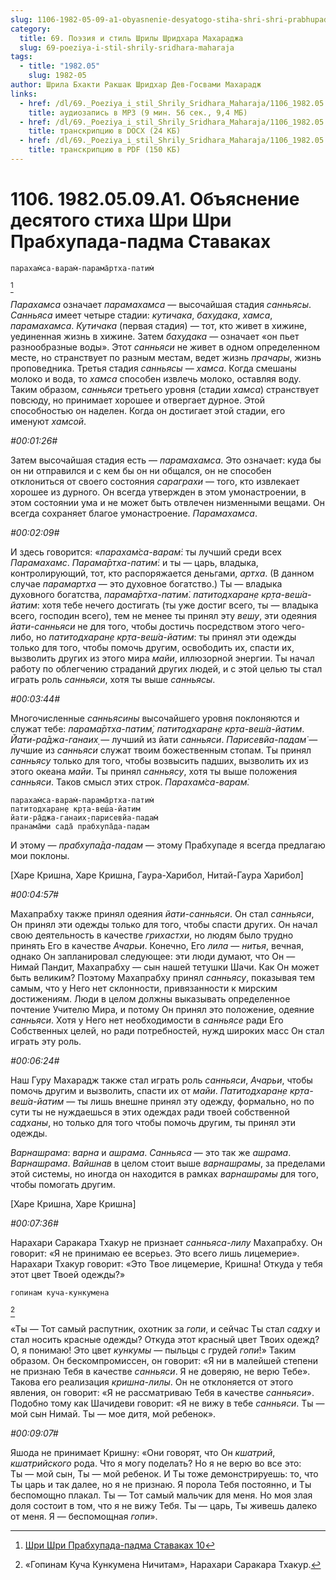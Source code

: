 ```yaml
---
slug: 1106-1982-05-09-a1-obyasnenie-desyatogo-stiha-shri-shri-prabhupada-padma-stavakah
category:
  title: 69. Поэзия и стиль Шрилы Шридхара Махараджа
  slug: 69-poeziya-i-stil-shrily-sridhara-maharaja
tags:
  - title: "1982.05"
    slug: 1982-05
author: Шрила Бхакти Ракшак Шридхар Дев-Госвами Махарадж
links:
  - href: /dl/69._Poeziya_i_stil_Shrily_Sridhara_Maharaja/1106_1982.05.09.A1_SridharMj_Objasnenie_desjatogo_stiha_Shri_Shri_Prabhupada-padma_Stavakah.mp3
    title: аудиозапись в MP3 (9 мин. 56 сек., 9,4 МБ)
  - href: /dl/69._Poeziya_i_stil_Shrily_Sridhara_Maharaja/1106_1982.05.09.A1_SridharMj_Objasnenie_desjatogo_stiha_Shri_Shri_Prabhupada-padma_Stavakah.docx
    title: транскрипцию в DOCX (24 КБ)
  - href: /dl/69._Poeziya_i_stil_Shrily_Sridhara_Maharaja/1106_1982.05.09.A1_SridharMj_Objasnenie_desjatogo_stiha_Shri_Shri_Prabhupada-padma_Stavakah.pdf
    title: транскрипцию в PDF (150 КБ)
---
```


# 1106. 1982.05.09.A1. Объяснение десятого стиха Шри Шри Прабхупада-падма Ставаках

    парахам̇са-варам̇-парама̄ртха-патим̇
[^_ftn1]

*Парахамса* означает *парамахамса* — высочайшая стадия *санньясы*. *Санньяса* имеет четыре стадии: *кутичака*, *бахудака*, *хамса*, *парамахамса*. *Кутичака* (первая стадия) — тот, кто живет в хижине, уединенная жизнь в хижине. Затем *бахудака* — означает «он пьет разнообразные воды». Этот *санньяси* не живет в одном определенном месте, но странствует по разным местам, ведет жизнь *прачары*, жизнь проповедника. Третья стадия *санньясы* — *хамса*. Когда смешаны молоко и вода, то *хамса* способен извлечь молоко, оставляя воду. Таким образом, *санньяси* третьего уровня (стадии *хамса*) странствует повсюду, но принимает хорошее и отвергает дурное. Этой способностью он наделен. Когда он достигает этой стадии, его именуют *хамсой*.

*#00:01:26#*

Затем высочайшая стадия есть — *парамахамса*. Это означает: куда бы он ни отправился и с кем бы он ни общался, он не способен отклониться от своего состояния *сараграхи* — того, кто извлекает хорошее из дурного. Он всегда утвержден в этом умонастроении, в этом состоянии ума и не может быть отвлечен низменными вещами. Он всегда сохраняет благое умонастроение. *Парамахамса*.

*#00:02:09#*

И здесь говорится: «*парахам̇са-варам̇*: ты лучший среди всех *Парамахамс*. *Парама̄ртха-патим̇*: и ты — царь, владыка, контролирующий, тот, кто распоряжается деньгами, *артха*. (В данном случае *парамартха* — это духовное богатство.) Ты — владыка духовного богатства, *парама̄ртха-патим̇*. *патитодхаран̣е кр̣та-веш́а-йатим*: хотя тебе нечего достигать (ты уже достиг всего, ты — владыка всего, господин всего), тем не менее ты принял эту *вешу*, эти одеяния *йати-санньяси* не для того, чтобы достичь посредством этого чего-либо, но *патитодхаран̣е кр̣та-веш́а-йатим*: ты принял эти одежды только для того, чтобы помочь другим, освободить их, спасти их, вызволить других из этого мира *майи*, иллюзорной энергии. Ты начал работу по облегчению страданий других людей, и с этой целью ты стал играть роль *санньяси*, хотя ты выше *санньясы*.

*#00:03:44#*

Многочисленные *санньясины* высочайшего уровня поклоняются и служат тебе: *парама̄ртха-патим̇, патитодхаран̣е кр̣та-веш́а-йатим*. *Йати-ра̄джа-ганаих̣* — лучший из йати *санньяси*. *Парисевйа-падам̇* — лучшие из *санньяси* служат твоим божественным стопам. Ты принял *санньясу* только для того, чтобы возвысить падших, вызволить их из этого океана *майи*. Ты принял *санньясу*, хотя ты выше положения *санньяси*. Таков смысл этих строк. *Парахам̇са-варам̇.*

    парахам̇са-варам̇-парама̄ртха-патим̇
    патитодхаран̣е кр̣та-веш́а-йатим
    йати-ра̄джа-ганаих̣-парисевйа-падам̇
    пранама̄ми сада̄ прабхупа̄да-падам

И этому — *прабхупа̄да-падам* — этому Прабхупаде я всегда предлагаю мои поклоны.

[Харе Кришна, Харе Кришна, Гаура-Харибол, Нитай-Гаура Харибол]

*#00:04:57#*

Махапрабху также принял одеяния *йати-санньяси*. Он стал *санньяси*, Он принял эти одежды только для того, чтобы спасти других. Он начал свою деятельность в качестве *грихастхи*, но людям было трудно принять Его в качестве *Ачарьи*. Конечно, Его *лила* — *нитья*, вечная, однако Он запланировал следующее: эти люди думают, что Он — Нимай Пандит, Махапрабху — сын нашей тетушки Шачи. Как Он может быть великим? Поэтому Махапрабху принял *санньясу*, показывая тем самым, что у Него нет склонности, привязанности к мирским достижениям. Люди в целом должны выказывать определенное почтение Учителю Мира, и потому Он принял это положение, одеяние *санньяси*. Хотя у Него нет необходимости в *санньясе* ради Его Собственных целей, но ради потребностей, нужд широких масс Он стал играть эту роль.

*#00:06:24#*

Наш Гуру Махарадж также стал играть роль *санньяси*, *Ачарьи*, чтобы помочь другим и вызволить, спасти их от *майи*. *Патитодхаран̣е кр̣та-веш́а-йатим* — ты лишь внешне принял эту одежду, формально, но по сути ты не нуждаешься в этих одеждах ради твоей собственной *садханы*, но только для того чтобы помочь другим, ты принял эти одежды.

*Варнашрама*: *варна* и *ашрама*. *Санньяса* — это так же *ашрама*. *Варнашрама*. *Вайшнав* в целом стоит выше *варнашрамы*, за пределами этой системы, но иногда он находится в рамках *варнашрамы* для того, чтобы помогать другим.

[Харе Кришна, Харе Кришна]

*#00:07:36#*

Нарахари Саракара Тхакур не признает *санньяса-лилу* Махапрабху. Он говорит: «Я не принимаю ее всерьез. Это всего лишь лицемерие». Нарахари Тхакур говорит: «Это Твое лицемерие, Кришна! Откуда у тебя этот цвет Твоей одежды?»

    гопинам куча-кункумена
[^_ftn2]

«Ты — Тот самый распутник, охотник за *гопи*, и сейчас Ты стал *садху* и стал носить красные одежды? Откуда этот красный цвет Твоих одежд? О, я понимаю! Это цвет *кункумы* — пыльцы с грудей *гопи*!» Таким образом. Он бескомпромиссен, он говорит: «Я ни в малейшей степени не признаю Тебя в качестве *санньяси*. Я не доверяю, не верю Тебе». Такова его реализация *кришна-лилы*. Он не отклоняется от этого явления, он говорит: «Я не рассматриваю Тебя в качестве *санньяси*». Подобно тому как Шачидеви говорит: «Я не вижу в тебе *санньяси*. Ты — мой сын Нимай. Ты — мое дитя, мой ребенок».

*#00:09:07#*

Яшода не принимает Кришну: «Они говорят, что Он *кшатрий*, *кшатрийского* рода. Что я могу поделать? Но я не верю во все это: Ты — мой сын, Ты — мой ребенок. И Ты тоже демонстрируешь: то, что Ты царь и так далее, но я не признаю. Я порола Тебя постоянно, и Ты беспомощно плакал. Ты — Тот самый мальчик для меня. Но моя злая доля состоит в том, что я не вижу Тебя. Ты — царь, Ты живешь далеко от меня. Я — беспомощная *гопи*».



[^_ftn1]: [Шри Шри Прабхупада-падма Ставаках 10](../notes/shri-shri-prabhupada-padma-stavakah/shri-shri-prabhupada-padma-stavakah-10.md)

[^_ftn2]: «Гопинам Куча Кункумена Ничитам», Нарахари Саракара Тхакур.

